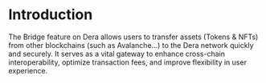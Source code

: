 # Introduction

The Bridge feature on Dera allows users to transfer assets (Tokens & NFTs) from other blockchains (such as Avalanche…) to the Dera network quickly and securely. It serves as a vital gateway to enhance cross-chain interoperability, optimize transaction fees, and improve flexibility in user experience.
